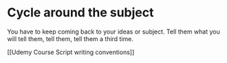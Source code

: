 # Cycle around the subject

You have to keep coming back to your ideas or subject. Tell them what you will tell them, tell them, tell them a third time.

[[Udemy Course Script writing conventions]]
